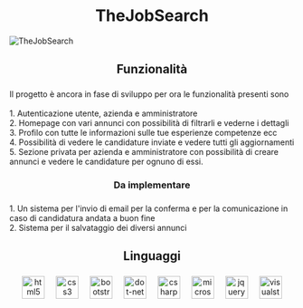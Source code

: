<h1 align="center">TheJobSearch</h1>

![TheJobSearch](https://github.com/itsroshan137/Horizontal-Swiper/assets/134380180/e0e0187c-8bda-4c88-8cc3-dbb589b2e9ab)

<h2 align="center">Funzionalità</h2>

###

<p align="left">Il progetto è ancora in fase di sviluppo per ora le funzionalità presenti sono<br><br>1. Autenticazione utente, azienda e amministratore<br>2. Homepage con vari annunci con possibilità di filtrarli e vederne i dettagli<br>3. Profilo con tutte le informazioni sulle tue esperienze competenze ecc<br>4. Possibilità di vedere le candidature inviate e vedere tutti gli aggiornamenti<br>5. Sezione privata per azienda e amministratore con possibilità di creare annunci e vedere le candidature per ognuno di essi.</p>

###

<h3 align="center">Da implementare</h3>

###

<p align="left">1. Un sistema per l'invio di email per la conferma e per la comunicazione in caso di candidatura andata a buon fine<br>2. Sistema per il salvataggio dei diversi annunci</p>

###

<h2 align="center">Linguaggi</h2>

###

<div align="center">
  <img src="https://cdn.jsdelivr.net/gh/devicons/devicon/icons/html5/html5-original.svg" height="40" alt="html5 logo"  />
  <img width="12" />
  <img src="https://cdn.jsdelivr.net/gh/devicons/devicon/icons/css3/css3-original.svg" height="40" alt="css3 logo"  />
  <img width="12" />
  <img src="https://cdn.jsdelivr.net/gh/devicons/devicon/icons/bootstrap/bootstrap-original.svg" height="40" alt="bootstrap logo"  />
  <img width="12" />
  <img src="https://cdn.jsdelivr.net/gh/devicons/devicon/icons/dot-net/dot-net-original.svg" height="40" alt="dot-net logo"  />
  <img width="12" />
  <img src="https://cdn.jsdelivr.net/gh/devicons/devicon/icons/csharp/csharp-original.svg" height="40" alt="csharp logo"  />
  <img width="12" />
  <img src="https://cdn.jsdelivr.net/gh/devicons/devicon/icons/microsoftsqlserver/microsoftsqlserver-plain.svg" height="40" alt="microsoftsqlserver logo"  />
  <img width="12" />
  <img src="https://cdn.jsdelivr.net/gh/devicons/devicon/icons/jquery/jquery-original.svg" height="40" alt="jquery logo"  />
  <img width="12" />
  <img src="https://cdn.jsdelivr.net/gh/devicons/devicon/icons/visualstudio/visualstudio-plain.svg" height="40" alt="visualstudio logo"  />
</div>

###
